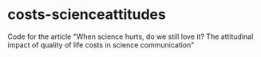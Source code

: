# costs-scienceattitudes
Code for the article "When science hurts, do we still love it? The attitudinal impact of quality of life costs in science communication" 
